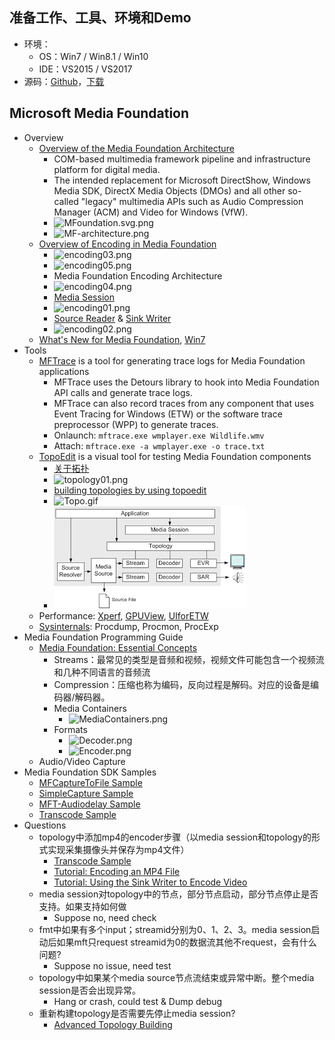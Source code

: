 ## 准备工作、工具、环境和Demo
- 环境：
	- OS：Win7 / Win8.1 / Win10
	- IDE：VS2015 / VS2017
- 源码：[Github](https://github.com/wu-wenxiang/Training-Debug-Windows-Public/tree/master/src)，[下载](https://github.com/wu-wenxiang/Training-Debug-Windows-Public/archive/master.zip)

## Microsoft Media Foundation
- Overview
	- [Overview of the Media Foundation Architecture](https://docs.microsoft.com/en-us/windows/desktop/medfound/overview-of-the-media-foundation-architecture)
		- COM-based multimedia framework pipeline and infrastructure platform for digital media. 
		- The intended replacement for Microsoft DirectShow, Windows Media SDK, DirectX Media Objects (DMOs) and all other so-called "legacy" multimedia APIs such as Audio Compression Manager (ACM) and Video for Windows (VfW). 
		- ![MFoundation.svg.png](https://upload.wikimedia.org/wikipedia/commons/thumb/d/d4/MFoundation.svg/720px-MFoundation.svg.png)
		- ![MF-architecture.png](https://docs.microsoft.com/en-us/windows/desktop/medfound/images/mfarch01.png)
	- [Overview of Encoding in Media Foundation](https://docs.microsoft.com/en-us/windows/desktop/medfound/overview-of-encoding-in-media-foundation)
		- ![encoding03.png](https://docs.microsoft.com/en-us/windows/desktop/medfound/images/encoding03.png)
		- ![encoding05.png](https://docs.microsoft.com/en-us/windows/desktop/medfound/images/encoding05.png)
		- Media Foundation Encoding Architecture
		- ![encoding04.png](https://docs.microsoft.com/en-us/windows/desktop/medfound/images/encoding04.png)
		- [Media Session](https://docs.microsoft.com/en-us/windows/desktop/medfound/about-the-media-session)
		- ![encoding01.png](https://docs.microsoft.com/en-us/windows/desktop/medfound/images/encoding01.png)
		- [Source Reader](https://docs.microsoft.com/en-us/windows/desktop/medfound/source-reader) & [Sink Writer](https://docs.microsoft.com/en-us/windows/desktop/medfound/sink-writer)
		- ![encoding02.png](https://docs.microsoft.com/en-us/windows/desktop/medfound/images/encoding02.png)
	- [What's New for Media Foundation](https://docs.microsoft.com/en-us/windows/desktop/medfound/whats-new-for-media-foundation), [Win7](https://msdn.microsoft.com/zh-cn/library/ee461351.aspx)
- Tools
	- [MFTrace](https://docs.microsoft.com/en-us/windows/desktop/medfound/using-mftrace) is a tool for generating trace logs for Media Foundation applications
		- MFTrace uses the Detours library to hook into Media Foundation API calls and generate trace logs. 
		- MFTrace can also record traces from any component that uses Event Tracing for Windows (ETW) or the software trace preprocessor (WPP) to generate traces.
		- Onlaunch: `mftrace.exe wmplayer.exe Wildlife.wmv`
		- Attach: `mftrace.exe -a wmplayer.exe -o trace.txt`
	- [TopoEdit](https://docs.microsoft.com/en-us/windows/desktop/medfound/introduction-to-topoedit) is a visual tool for testing Media Foundation components
		- [关于拓扑](https://docs.microsoft.com/en-us/windows/desktop/medfound/about-topologies)
		- ![topology01.png](https://docs.microsoft.com/en-us/windows/desktop/medfound/images/topology01.png)
		- [building topologies by using topoedit](https://docs.microsoft.com/en-us/windows/desktop/medfound/building-topologies-by-using-topoedit)
		- ![Topo.gif](https://docs.microsoft.com/en-us/windows/desktop/medfound/images/e94b4cce-aa8a-497f-94c2-cc9dace17291.gif)
		- ![topo.png](https://raw.githubusercontent.com/wu-wenxiang/Media-WebLink/master/qiniu/8661eb768fee4b91b78cc8470be5ac02-topo.png)
	- Performance: [Xperf](https://blogs.msdn.microsoft.com/ntdebugging/2008/04/03/windows-performance-toolkit-xperf/), [GPUView](https://docs.microsoft.com/en-us/windows-hardware/drivers/display/using-gpuview), [UIforETW](https://github.com/google/UIforETW/releases) 
	- [Sysinternals](https://docs.microsoft.com/en-us/sysinternals/downloads): Procdump, Procmon, ProcExp
- Media Foundation Programming Guide
	- [Media Foundation: Essential Concepts](https://docs.microsoft.com/en-us/windows/desktop/medfound/media-foundation-programming--essential-concepts)
		- Streams：最常见的类型是音频和视频，视频文件可能包含一个视频流和几种不同语言的音频流
		- Compression：压缩也称为编码，反向过程是解码。对应的设备是编码器/解码器。
		- Media Containers
			- ![MediaContainers.png](https://docs.microsoft.com/en-us/windows/desktop/medfound/images/concepts01.png)
		- Formats
			- ![Decoder.png](https://docs.microsoft.com/en-us/windows/desktop/medfound/images/concepts02.png)
			- ![Encoder.png](https://docs.microsoft.com/en-us/windows/desktop/medfound/images/concepts03.png)
	- Audio/Video Capture
- Media Foundation SDK Samples
	- [MFCaptureToFile Sample](https://docs.microsoft.com/en-us/windows/desktop/medfound/mfcapturetofile-sample)
	- [SimpleCapture Sample](https://docs.microsoft.com/en-us/windows/desktop/medfound/simplecapture-sample)
	- [MFT-Audiodelay Sample](https://docs.microsoft.com/en-us/windows/desktop/medfound/mft-audiodelay-sample)
	- [Transcode Sample](https://docs.microsoft.com/en-us/windows/desktop/medfound/transcode-sample)
- Questions
	- topology中添加mp4的encoder步骤（以media session和topology的形式实现采集摄像头并保存为mp4文件）
		- [Transcode Sample](https://docs.microsoft.com/en-us/windows/desktop/medfound/transcode-sample)
		- [Tutorial: Encoding an MP4 File](https://docs.microsoft.com/en-us/windows/desktop/medfound/tutorial--encoding-an-mp4-file-)
		- [Tutorial: Using the Sink Writer to Encode Video](https://docs.microsoft.com/en-us/windows/desktop/medfound/tutorial--using-the-sink-writer-to-encode-video)
	- media session对topology中的节点，部分节点启动，部分节点停止是否支持。如果支持如何做
		- Suppose no, need check
	- fmt中如果有多个input；streamid分别为0、1、2、3。media session启动后如果mft只request streamid为0的数据流其他不request，会有什么问题?
		- Suppose no issue, need test
	- topology中如果某个media source节点流结束或异常中断。整个media session是否会出现异常。
		- Hang or crash, could test & Dump debug
	- 重新构建topology是否需要先停止media session?
		- [Advanced Topology Building](https://docs.microsoft.com/en-us/windows/desktop/medfound/advanced-topology-building)
